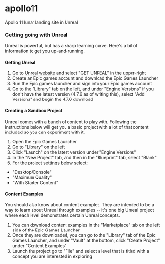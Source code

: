 # apollo11
Apollo 11 lunar landing site in Unreal

### Getting going with Unreal

Unreal is powerful, but has a sharp learning curve.  Here's a bit of information to get you up-and-running.

#### Getting Unreal
1. Go to [Unreal website](https://www.unrealengine.com/) and select "GET UNREAL" in the upper-right
2. Create an Epic games account and download the Epic Games Launcher
3. Run the Epic games launcher and sign into your Epic games account
4. Go to the "Library" tab on the left, and under "Engine Versions" if you don't have the latest version (4.7.6 as of writing this), select "Add Versions" and begin the 4.7.6 download

#### Creating a Sandbox Project

Unreal comes with a bunch of content to play with.  Following the instructions below will get you a basic project with a lot of that content included so you can experiment with it.

1. Open the Epic Games Launcher
2. Go to "Library" on the left
3. Click "Launch" on the latest version under "Engine Versions"
4. In the "New Project" tab, and then in the "Blueprint" tab, select "Blank"
5. For the project settings below select:
  - "Desktop/Console"
  - "Maximum Quality"
  - "With Starter Content"

#### Content Examples

You should also know about content examples.  They are intended to be a way to learn about Unreal through examples -- it's one big Unreal project where each level demonstrates certain Unreal concepts.

1. You can download content examples in the "Marketplace" tab on the left side of the Epic Games Launcher 
2. Once they are downloaded, you can go to the "Library" tab of the Epic Games Launcher, and under "Vault" at the bottom, click "Create Project" under "Content Examples"
3. Launch the project go to "File" and select a level that is titled with a concept you are interested in exploring
